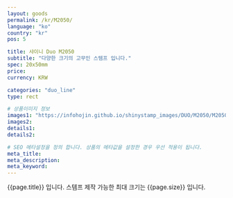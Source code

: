```yaml
---
layout: goods
permalink: /kr/M2050/
language: "ko"
country: "kr"
pos: 5

title: 샤이니 Duo M2050
subtitle: "다양한 크기의 고무인 스템프 입니다."
spec: 20x50mm
price:
currency: KRW

categories: "duo_line"
type: rect

# 상품이미지 정보
images1: "https://infohojin.github.io/shinystamp_images/DUO/M2050/M2050_1.jpg"
images2:
details1:
details2:    

# SEO 메타설정을 정의 합니다. 상품의 메타값을 설정한 경우 우선 적용이 됩니다.
meta_title: 
meta_description:
meta_keyword:
---
```


{{page.title}} 입니다. 스템프 제작 가능한 최대 크기는 {{page.size}} 입니다.